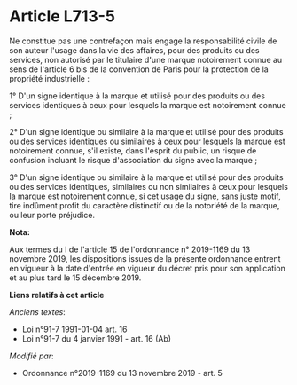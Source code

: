 # Article L713-5

Ne constitue pas une contrefaçon mais engage la responsabilité civile de son auteur l'usage dans la vie des affaires, pour
des produits ou des services, non autorisé par le titulaire d'une marque notoirement connue au sens de l'article 6 bis de la
convention de Paris pour la protection de la propriété industrielle :

1° D'un signe identique à la marque et utilisé pour des produits ou des services identiques à ceux pour lesquels la marque
est notoirement connue ;

2° D'un signe identique ou similaire à la marque et utilisé pour des produits ou des services identiques ou similaires à ceux
pour lesquels la marque est notoirement connue, s'il existe, dans l'esprit du public, un risque de confusion incluant le
risque d'association du signe avec la marque ;

3° D'un signe identique ou similaire à la marque et utilisé pour des produits ou des services identiques, similaires ou non
similaires à ceux pour lesquels la marque est notoirement connue, si cet usage du signe, sans juste motif, tire indûment
profit du caractère distinctif ou de la notoriété de la marque, ou leur porte préjudice.

**Nota:**

Aux termes du I de l'article 15 de l'ordonnance n° 2019-1169 du 13 novembre 2019, les dispositions issues de la présente
ordonnance entrent en vigueur à la date d'entrée en vigueur du décret pris pour son application et au plus tard le 15
décembre 2019.

**Liens relatifs à cet article**

_Anciens textes_:

  - Loi n°91-7 1991-01-04 art. 16
  - Loi n°91-7 du 4 janvier 1991 - art. 16 (Ab)

_Modifié par_:

  - Ordonnance n°2019-1169 du 13 novembre 2019 - art. 5
